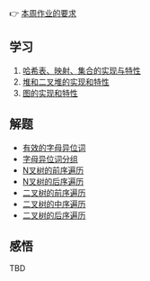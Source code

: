 👉 [本周作业的要求](./homework.md)

## 学习

1. [哈希表、映射、集合的实现与特性](./hash-map-set.md)
2. [堆和二叉堆的实现和特性](./heap.md)
3. [图的实现和特性](./graph.md)

## 解题

- [有效的字母异位词](./../leetcode/242_valid-anagram.md)
- [字母异位词分组](./../leetcode/49_group-anagrams.md)
- [N叉树的前序遍历](./../leetcode/589_n-ary-tree-preorder-traversal.md)
- [N叉树的后序遍历](./../leetcode/589_n-ary-tree-preorder-traversal.md)
- [二叉树的前序遍历](./../leetcode/144_binary-tree-preorder-traversal.md)
- [二叉树的中序遍历](./../leetcode/94_binary-tree-inorder-traversal.md)
- [二叉树的后序遍历](./../leetcode/145_binary-tree-postorder-traversal.md)

## 感悟

TBD
